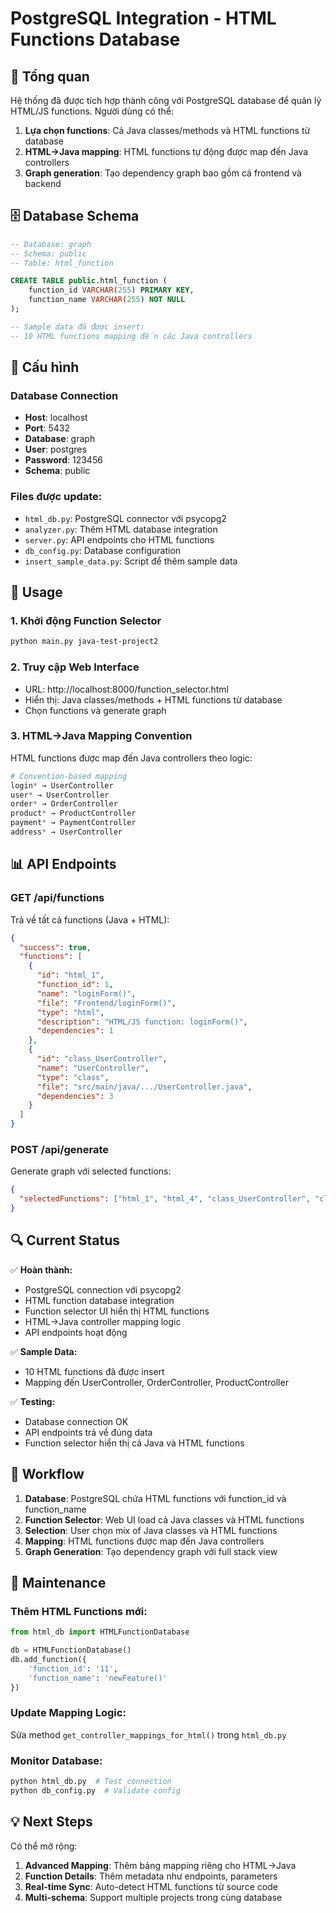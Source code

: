 # PostgreSQL Integration - HTML Functions Database

## 🎯 Tổng quan

Hệ thống đã được tích hợp thành công với PostgreSQL database để quản lý HTML/JS functions. Người dùng có thể:

1. **Lựa chọn functions**: Cả Java classes/methods và HTML functions từ database
2. **HTML→Java mapping**: HTML functions tự động được map đến Java controllers
3. **Graph generation**: Tạo dependency graph bao gồm cả frontend và backend

## 🗄️ Database Schema

```sql
-- Database: graph
-- Schema: public  
-- Table: html_function

CREATE TABLE public.html_function (
    function_id VARCHAR(255) PRIMARY KEY,
    function_name VARCHAR(255) NOT NULL
);

-- Sample data đã được insert:
-- 10 HTML functions mapping đến các Java controllers
```

## 🔧 Cấu hình

### Database Connection
- **Host**: localhost
- **Port**: 5432  
- **Database**: graph
- **User**: postgres
- **Password**: 123456
- **Schema**: public

### Files được update:
- `html_db.py`: PostgreSQL connector với psycopg2
- `analyzer.py`: Thêm HTML database integration
- `server.py`: API endpoints cho HTML functions
- `db_config.py`: Database configuration
- `insert_sample_data.py`: Script để thêm sample data

## 🚀 Usage

### 1. Khởi động Function Selector
```bash
python main.py java-test-project2
```

### 2. Truy cập Web Interface
- URL: http://localhost:8000/function_selector.html
- Hiển thị: Java classes/methods + HTML functions từ database
- Chọn functions và generate graph

### 3. HTML→Java Mapping Convention

HTML functions được map đến Java controllers theo logic:

```python
# Convention-based mapping
login* → UserController
user* → UserController  
order* → OrderController
product* → ProductController
payment* → PaymentController
address* → UserController
```

## 📊 API Endpoints

### GET /api/functions
Trả về tất cả functions (Java + HTML):
```json
{
  "success": true,
  "functions": [
    {
      "id": "html_1",
      "function_id": 1,
      "name": "loginForm()",
      "file": "Frontend/loginForm()",
      "type": "html",
      "description": "HTML/JS function: loginForm()",
      "dependencies": 1
    },
    {
      "id": "class_UserController", 
      "name": "UserController",
      "type": "class",
      "file": "src/main/java/.../UserController.java",
      "dependencies": 3
    }
  ]
}
```

### POST /api/generate
Generate graph với selected functions:
```json
{
  "selectedFunctions": ["html_1", "html_4", "class_UserController", "class_OrderController"]
}
```

## 🔍 Current Status

✅ **Hoàn thành:**
- PostgreSQL connection với psycopg2
- HTML function database integration  
- Function selector UI hiển thị HTML functions
- HTML→Java controller mapping logic
- API endpoints hoạt động

✅ **Sample Data:**
- 10 HTML functions đã được insert
- Mapping đến UserController, OrderController, ProductController

✅ **Testing:**
- Database connection OK
- API endpoints trả về đúng data
- Function selector hiển thị cả Java và HTML functions

## 🎯 Workflow

1. **Database**: PostgreSQL chứa HTML functions với function_id và function_name
2. **Function Selector**: Web UI load cả Java classes và HTML functions
3. **Selection**: User chọn mix of Java classes và HTML functions  
4. **Mapping**: HTML functions được map đến Java controllers
5. **Graph Generation**: Tạo dependency graph với full stack view

## 🔧 Maintenance

### Thêm HTML Functions mới:
```python
from html_db import HTMLFunctionDatabase

db = HTMLFunctionDatabase()
db.add_function({
    'function_id': '11',
    'function_name': 'newFeature()'
})
```

### Update Mapping Logic:
Sửa method `get_controller_mappings_for_html()` trong `html_db.py`

### Monitor Database:
```bash
python html_db.py  # Test connection
python db_config.py  # Validate config
```

## 💡 Next Steps

Có thể mở rộng:
1. **Advanced Mapping**: Thêm bảng mapping riêng cho HTML→Java
2. **Function Details**: Thêm metadata như endpoints, parameters
3. **Real-time Sync**: Auto-detect HTML functions từ source code
4. **Multi-schema**: Support multiple projects trong cùng database
